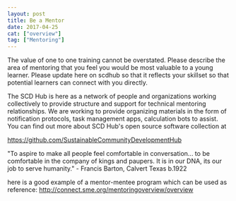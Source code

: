 ```yaml
---
layout: post
title: Be a Mentor
date: 2017-04-25
cat: ["overview"]
tag: ["Mentoring"]
---
```


The value of one to one training cannot be overstated.  Please describe the area of mentoring that you feel you would be most valuable to a young learner. Please update here on scdhub so that it reflects your skillset so that potential learners can connect with you directly.

The SCD Hub is here as a network of people and organizations working collectively to provide structure and support for technical mentoring relationships.  We are working to provide organizing materials in the form of notification protocols, task management apps, calculation bots to assist. You can find out more about SCD Hub's open source software collection at

https://github.com/SustainableCommunityDevelopmentHub

"To aspire to make all people feel comfortable in conversation... to be comfortable in the company of kings and paupers. It is in our DNA, its our job to serve humanity." - Francis Barton, Calvert Texas b.1922

here is a good example of a mentor-mentee program which can be used as reference: http://connect.sme.org/mentoringoverview/overview